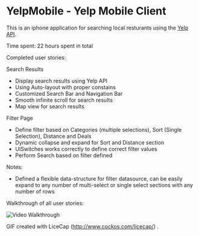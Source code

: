 # YelpMobile - Yelp Mobile Client

This is an iphone application for searching local resturants using the [Yelp API](http://www.yelp.com/developers/documentation/v2/search_api). 

Time spent: 22 hours spent in total

Completed user stories:

Search Results
* Display search results using Yelp API
* Using Auto-layout with proper constains
* Customized Search Bar and Navigation Bar
* Smooth infinite scroll for search results
* Map view for search results

Filter Page
* Define filter based on Categories (multiple selections), Sort (Single Selection), Distance and Deals
* Dynamic collapse and expand for Sort and Distance section
* UISwitches works correctly to define correct filter values
* Perform Search based on filter defined

Notes: 
* Defined a flexible data-structure for filter datasource, can be easily expand to any number of multi-select or single select sections with any number of rows


Walkthrough of all user stories:

![Video Walkthrough](YelpMobileDemo.gif)

GIF created with LiceCap (http://www.cockos.com/licecap/) .
 
